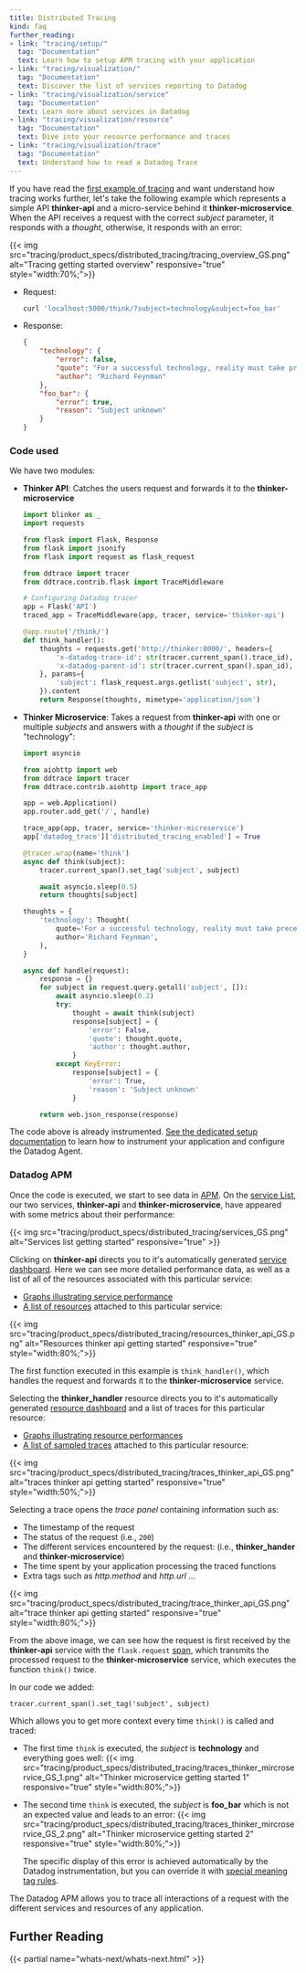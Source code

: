 ```yaml
---
title: Distributed Tracing
kind: faq
further_reading:
- link: "tracing/setup/"
  tag: "Documentation"
  text: Learn how to setup APM tracing with your application
- link: "tracing/visualization/"
  tag: "Documentation"
  text: Discover the list of services reporting to Datadog
- link: "tracing/visualization/service"
  tag: "Documentation"
  text: Learn more about services in Datadog
- link: "tracing/visualization/resource"
  tag: "Documentation"
  text: Dive into your resource performance and traces
- link: "tracing/visualization/trace"
  tag: "Documentation"
  text: Understand how to read a Datadog Trace
---
```


If you have read the [first example of tracing][1] and want understand how tracing works further, let's take the following example which represents a simple API **thinker-api** and a micro-service behind it **thinker-microservice**. When the API receives a request with the correct *subject* parameter, it responds with a *thought*, otherwise, it responds with an error:

{{< img src="tracing/product_specs/distributed_tracing/tracing_overview_GS.png" alt="Tracing getting started overview" responsive="true" style="width:70%;">}}

* Request:
    ```bash
    curl 'localhost:5000/think/?subject=technology&subject=foo_bar'
    ```

* Response:
    ```json
    {
        "technology": {
            "error": false,
            "quote": "For a successful technology, reality must take precedence over public relations, for Nature cannot be fooled.",
            "author": "Richard Feynman"
        },
        "foo_bar": {
            "error": true,
            "reason": "Subject unknown"
        }
    }
    ```

### Code used

We have two modules:

* **Thinker API**: Catches the users request and forwards it to the **thinker-microservice**
    ```python
    import blinker as _
    import requests

    from flask import Flask, Response
    from flask import jsonify
    from flask import request as flask_request

    from ddtrace import tracer
    from ddtrace.contrib.flask import TraceMiddleware

    # Configuring Datadog tracer
    app = Flask('API')
    traced_app = TraceMiddleware(app, tracer, service='thinker-api')

    @app.route('/think/')
    def think_handler():
        thoughts = requests.get('http://thinker:8000/', headers={
            'x-datadog-trace-id': str(tracer.current_span().trace_id),
            'x-datadog-parent-id': str(tracer.current_span().span_id),
        }, params={
            'subject': flask_request.args.getlist('subject', str),
        }).content
        return Response(thoughts, mimetype='application/json')

    ```

* **Thinker Microservice**: Takes a request from **thinker-api** with one or multiple *subjects* and answers with a *thought* if the *subject* is "technology":
    ```python
    import asyncio

    from aiohttp import web
    from ddtrace import tracer
    from ddtrace.contrib.aiohttp import trace_app

    app = web.Application()
    app.router.add_get('/', handle)

    trace_app(app, tracer, service='thinker-microservice')
    app['datadog_trace']['distributed_tracing_enabled'] = True

    @tracer.wrap(name='think')
    async def think(subject):
        tracer.current_span().set_tag('subject', subject)

        await asyncio.sleep(0.5)
        return thoughts[subject]

    thoughts = {
        'technology': Thought(
            quote='For a successful technology, reality must take precedence over public relations, for Nature cannot be fooled.',
            author='Richard Feynman',
        ),
    }

    async def handle(request):
        response = {}
        for subject in request.query.getall('subject', []):
            await asyncio.sleep(0.2)
            try:
                thought = await think(subject)
                response[subject] = {
                    'error': False,
                    'quote': thought.quote,
                    'author': thought.author,
                }
            except KeyError:
                response[subject] = {
                    'error': True,
                    'reason': 'Subject unknown'
                }

        return web.json_response(response)
    ```

The code above is already instrumented. [See the dedicated setup documentation][2] to learn how to instrument your application and configure the Datadog Agent.

### Datadog APM

Once the code is executed, we start to see data in [APM][3]. On the [service List][4], our two services, **thinker-api** and **thinker-microservice**, have appeared with some metrics about their performance:

{{< img src="tracing/product_specs/distributed_tracing/services_GS.png" alt="Services list getting started" responsive="true" >}}

Clicking on **thinker-api** directs you to it's automatically generated [service dashboard][5]. Here we can see more detailed performance data, as well as a list of all of the resources associated with this particular service:

* [Graphs illustrating service performance][6]
* [A list of resources][7] attached to this particular service:

{{< img src="tracing/product_specs/distributed_tracing/resources_thinker_api_GS.png" alt="Resources thinker api getting started" responsive="true" style="width:80%;">}}

The first function executed in this example is `think_handler()`, which handles the request and forwards it to the **thinker-microservice** service.

Selecting the **thinker_handler** resource directs you to it's automatically generated [resource dashboard][7] and a list of traces for this particular resource:

* [Graphs illustrating resource performances][8]
* [A list of sampled traces][9] attached to this particular resource:

{{< img src="tracing/product_specs/distributed_tracing/traces_thinker_api_GS.png" alt="traces thinker api getting started" responsive="true" style="width:50%;">}}

Selecting a trace opens the _trace panel_ containing information such as:

* The timestamp of the request
* The status of the request (i.e., `200`)
* The different services encountered by the request: (i.e., **thinker_hander** and **thinker-microservice**)
* The time spent by your application processing the traced functions
* Extra tags such as *http.method* and *http.url* ...

{{< img src="tracing/product_specs/distributed_tracing/trace_thinker_api_GS.png" alt="trace thinker api getting started" responsive="true" style="width:80%;">}}

From the above image, we can see how the request is first received by the **thinker-api** service with the `flask.request` [span][10], which transmits the processed request to the **thinker-microservice** service, which executes the function `think()` twice.

In our code we added:

```
tracer.current_span().set_tag('subject', subject)
```

Which allows you to get more context every time `think()` is called and traced:

* The first time `think` is executed, the *subject* is **technology** and everything goes well:
    {{< img src="tracing/product_specs/distributed_tracing/traces_thinker_mircroservice_GS_1.png" alt="Thinker microservice getting started 1" responsive="true" style="width:80%;">}}

* The second time `think` is executed, the *subject* is **foo_bar** which is not an expected value and leads to an error:
    {{< img src="tracing/product_specs/distributed_tracing/traces_thinker_mircroservice_GS_2.png" alt="Thinker microservice getting started 2" responsive="true" style="width:80%;">}}

    The specific display of this error is achieved automatically by the Datadog instrumentation, but you can override it with [special meaning tag rules][11].

The Datadog APM allows you to trace all interactions of a request with the different services and resources of any application.

## Further Reading

{{< partial name="whats-next/whats-next.html" >}}

[1]: /tracing
[2]: /tracing/setup
[3]: https://app.datadoghq.com/apm/home
[4]: /tracing/visualization/services_list/
[5]: /tracing/visualization/service
[6]: /tracing/visualization/service/#out-of-the-box-graphs
[7]: /tracing/visualization/resource
[8]: /tracing/visualization/resource/#out-of-the-box-graphs
[9]: /tracing/getting_further/trace_sampling_and_storage
[10]: /tracing/visualization/trace
[11]: /tracing/visualization/trace/#traces-special-meaning-tags
